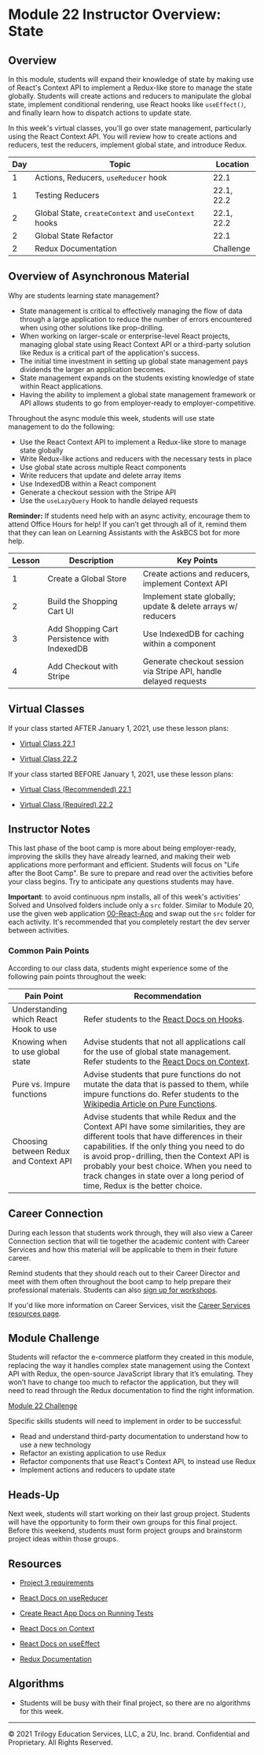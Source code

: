 # Module 22 Instructor Overview: State

## Overview

In this module, students will expand their knowledge of state by making use of React's Context API to implement a Redux-like store to manage the state globally. Students will create actions and reducers to manipulate the global state, implement conditional rendering, use React hooks like `useEffect()`, and finally learn how to dispatch actions to update state.

In this week's virtual classes, you'll go over state management, particularly using the React Context API. You will review how to create actions and reducers, test the reducers, implement global state, and introduce Redux.

| Day | Topic                                                | Location   |
| --- | ---------------------------------------------------- | ---------- |
| 1   | Actions, Reducers, `useReducer` hook                 | 22.1       |
| 1   | Testing Reducers                                     | 22.1, 22.2 |
| 2   | Global State, `createContext` and `useContext` hooks | 22.1, 22.2 |
| 2   | Global State Refactor                                | 22.1       |
| 2   | Redux Documentation                                  | Challenge        |

## Overview of Asynchronous Material

Why are students learning state management?

* State management is critical to effectively managing the flow of data through a large application to reduce the number of errors encountered when using other solutions like prop-drilling.
* When working on larger-scale or enterprise-level React projects, managing global state using React Context API or a third-party solution like Redux is a critical part of the application's success.
* The initial time investment in setting up global state management pays dividends the larger an application becomes.
* State management expands on the students existing knowledge of state within React applications.
* Having the ability to implement a global state management framework or API allows students to go from employer-ready to employer-competitive.

Throughout the async module this week, students will use state management to do the following:

* Use the React Context API to implement a Redux-like store to manage state globally
* Write Redux-like actions and reducers with the necessary tests in place
* Use global state across multiple React components
* Write reducers that update and delete array items
* Use IndexedDB within a React component
* Generate a checkout session with the Stripe API
* Use the `useLazyQuery` Hook to handle delayed requests

**Reminder:** If students need help with an async activity, encourage them to attend Office Hours for help! If you can’t get through all of it, remind them that they can lean on Learning Assistants with the AskBCS bot for more help.

| Lesson | Description                                  | Key Points                                                        |
| ------ | -------------------------------------------- | ----------------------------------------------------------------- |
| 1      | Create a Global Store                        | Create actions and reducers, implement Context API                |
| 2      | Build the Shopping Cart UI                   | Implement state globally; update & delete arrays w/ reducers      |
| 3      | Add Shopping Cart Persistence with IndexedDB | Use IndexedDB for caching within a component                      |
| 4      | Add Checkout with Stripe                     | Generate checkout session via Stripe API, handle delayed requests |

## Virtual Classes

If your class started AFTER January 1, 2021, use these lesson plans:

* [Virtual Class 22.1](./22.1-REQUIRED.md)

* [Virtual Class 22.2](./22.2-REQUIRED.md)

If your class started BEFORE January 1, 2021, use these lesson plans:

* [Virtual Class (Recommended) 22.1](./22.1-RECOMMENDED.md)

* [Virtual Class (Required) 22.2](./22.2-REQUIRED.md)

## Instructor Notes

This last phase of the boot camp is more about being employer-ready, improving the skills they have already learned, and making their web applications more performant and efficient. Students will focus on "Life after the Boot Camp". Be sure to prepare and read over the activities before your class begins. Try to anticipate any questions students may have.

**Important**: to avoid continuous npm installs, all of this week's activities' Solved and Unsolved folders include only a `src` folder. Similar to Module 20, use the given web application [00-React-App](../../01-Class-Content/22-State/01-Activities/00-React-App) and swap out the `src` folder for each activity. It's recommended that you completely restart the dev server between activities.

### Common Pain Points

According to our class data, students might experience some of the following pain points throughout the week:

| Pain Point                             | Recommendation |
| -------------------------------------- | --- |
| Understanding which React Hook to use   | Refer students to the [React Docs on Hooks](https://reactjs.org/docs/hooks-intro.html). |
| Knowing when to use global state       | Advise students that not all applications call for the use of global state management. Refer students to the [React Docs on Context](https://reactjs.org/docs/context.html#before-you-use-context).|
| Pure vs. Impure functions              | Advise students that pure functions do not mutate the data that is passed to them, while impure functions do. Refer students to the [Wikipedia Article on Pure Functions](https://en.wikipedia.org/wiki/Pure_function).|
| Choosing between Redux and Context API | Advise students that while Redux and the Context API have some similarities, they are different tools that have differences in their capabilities. If the only thing you need to do is avoid prop-drilling, then the Context API is probably your best choice. When you need to track changes in state over a long period of time, Redux is the better choice. |

## Career Connection

During each lesson that students work through, they will also view a Career Connection section that will tie together the academic content with Career Services and how this material will be applicable to them in their future career.

Remind students that they should reach out to their Career Director and meet with them often throughout the boot camp to help prepare their professional materials. Students can also [sign up for workshops](https://careerservicesonlineevents.splashthat.com/).

If you'd like more information on Career Services, visit the [Career Services resources page](https://mycareerspot.org/).

## Module Challenge

Students will refactor the e-commerce platform they created in this module, replacing the way it handles complex state management using the Context API with Redux, the open-source JavaScript library that it’s emulating. They won’t have to change too much to refactor the application, but they will need to read through the Redux documentation to find the right information.

[Module 22 Challenge](../../01-Class-Content/22-State/02-Challenge/README.md)

Specific skills students will need to implement in order to be successful:

* Read and understand third-party documentation to understand how to use a new technology
* Refactor an existing application to use Redux
* Refactor components that use React's Context API, to instead use Redux
* Implement actions and reducers to update state

## Heads-Up

Next week, students will start working on their last group project. Students will have the opportunity to form their own groups for this final project. Before this weekend, students must form project groups and brainstorm project ideas within those groups.

## Resources

* [Project 3 requirements](../../01-Class-Content/22-State/04-Supplemental/Project-Requirements.md)

* [React Docs on useReducer](https://reactjs.org/docs/hooks-reference.html#usereducer)

* [Create React App Docs on Running Tests](https://create-react-app.dev/docs/running-tests/)

* [React Docs on Context](https://reactjs.org/docs/context.html)

* [React Docs on useEffect](https://reactjs.org/docs/hooks-effect.html#tip-optimizing-performance-by-skipping-effects)

* [Redux Documentation](https://redux.js.org/)

## Algorithms

* Students will be busy with their final project, so there are no algorithms for this week.

---
© 2021 Trilogy Education Services, LLC, a 2U, Inc. brand. Confidential and Proprietary. All Rights Reserved.

